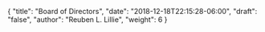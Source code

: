 {
	"title": "Board of Directors",
	"date": "2018-12-18T22:15:28-06:00",
	"draft": "false",
	"author": "Reuben L. Lillie",
	"weight": 6
}
